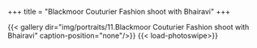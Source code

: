 +++
title = "Blackmoor Couturier Fashion shoot with Bhairavi"
+++

{{< gallery dir="img/portraits/11.Blackmoor Couturier Fashion shoot with Bhairavi" caption-position="none"/>}} {{< load-photoswipe>}}